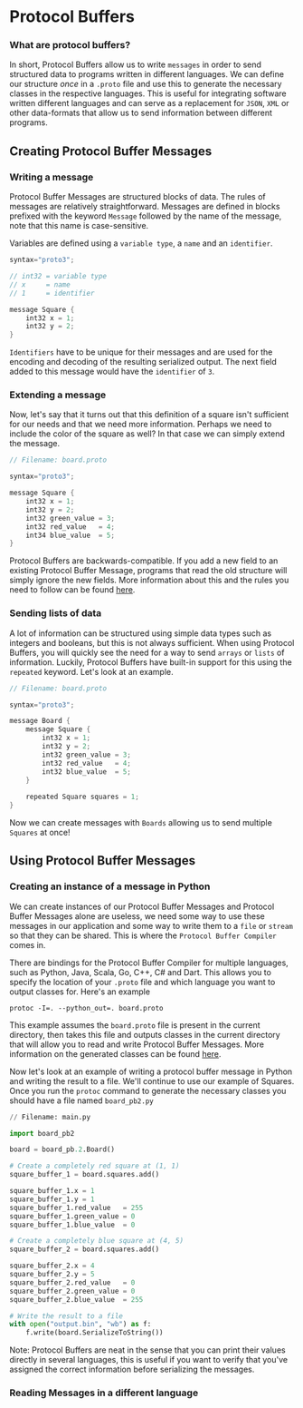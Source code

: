 

# Protocol Buffers

### What are protocol buffers?
In short, Protocol Buffers allow us to write `messages` in order to send structured data to programs written in different languages. We can define our structure *once* in a `.proto` file and use this to generate the necessary classes in the respective languages. This is useful for integrating software written different languages and can serve as a replacement for `JSON`, `XML` or other data-formats that allow us to send information between different programs.

## Creating Protocol Buffer Messages

### Writing a message
Protocol Buffer Messages are structured blocks of data. The rules of messages are relatively straightforward. Messages are defined in blocks prefixed with the keyword `Message` followed by the name of the message, note that this name is case-sensitive.

Variables are defined using a `variable type`, a `name` and an `identifier`.

````java #use java to get some syntax highlighting
syntax="proto3";

// int32 = variable type
// x     = name
// 1     = identifier

message Square {
    int32 x = 1;
    int32 y = 2;
}
````

`Identifiers` have to be unique for their messages and are used for the encoding and decoding of the resulting serialized output. The next field added to this message would have the `identifier` of `3`.

### Extending a message

Now, let's say that it turns out that this definition of a square isn't sufficient for our needs and that we need more information. Perhaps we need to include the color of the square as well? In that case we can simply extend the message.

````java #use java to get some syntax highlighting
// Filename: board.proto

syntax="proto3";

message Square {
    int32 x = 1;
    int32 y = 2;
    int32 green_value = 3;
    int32 red_value   = 4;
    int34 blue_value  = 5;
}
````

Protocol Buffers are backwards-compatible. If you add a new field to an existing Protocol Buffer Message, programs that read the old structure will simply ignore the new fields. More information about this and the rules you need to follow can be found [here](https://developers.google.com/protocol-buffers/docs/javatutorial#extending-a-protocol-buffer).

### Sending lists of data
A lot of information can be structured using simple data types such as integers and booleans, but this is not always sufficient. When using Protocol Buffers, you will quickly see the need for a way to send `arrays` or `lists` of information. Luckily, Protocol Buffers have built-in support for this using the `repeated` keyword. Let's look at an example.

````java
// Filename: board.proto

syntax="proto3";

message Board {
    message Square {
        int32 x = 1;
        int32 y = 2;
        int32 green_value = 3;
        int32 red_value   = 4;
        int32 blue_value  = 5;
    }
    
    repeated Square squares = 1;
}
````

Now we can create messages with `Boards` allowing us to send multiple `Squares` at once!

## Using Protocol Buffer Messages

### Creating an instance of a message in Python

We can create instances of our Protocol Buffer Messages and 
Protocol Buffer Messages alone are useless, we need some way to use these messages in our application and some way to write them to a `file` or `stream` so that they can be shared. This is where the `Protocol Buffer Compiler` comes in.

There are bindings for the Protocol Buffer Compiler for multiple languages, such as Python, Java, Scala, Go, C++, C# and Dart. This allows you to specify the location of your `.proto` file and which language you want to output classes for. Here's an example

`protoc -I=. --python_out=. board.proto`

This example assumes the `board.proto` file is present in the current directory, then takes this file and outputs classes in the current directory that will allow you to read and write Protocol Buffer Messages. More information on the generated classes can be found [here](https://developers.google.com/protocol-buffers/docs/reference/java-generated).

Now let's look at an example of writing a protocol buffer message in Python and writing the result to a file. We'll continue to use our example of Squares. Once you run the `protoc` command to generate the necessary classes you should have a file named `board_pb2.py`

````python
// Filename: main.py

import board_pb2

board = board_pb.2.Board()

# Create a completely red square at (1, 1)
square_buffer_1 = board.squares.add()

square_buffer_1.x = 1
square_buffer_1.y = 1
square_buffer_1.red_value   = 255
square_buffer_1.green_value = 0
square_buffer_1.blue_value  = 0

# Create a completely blue square at (4, 5)
square_buffer_2 = board.squares.add()

square_buffer_2.x = 4
square_buffer_2.y = 5
square_buffer_2.red_value   = 0
square_buffer_2.green_value = 0
square_buffer_2.blue_value  = 255

# Write the result to a file
with open("output.bin", "wb") as f:
    f.write(board.SerializeToString())
````

Note: Protocol Buffers are neat in the sense that you can print their values directly in several languages, this is useful if you want to verify that you've assigned the correct information before serializing the messages.

### Reading Messages in a different language
<!--stackedit_data:
eyJoaXN0b3J5IjpbLTEzMjQ2MTM1MzEsLTY5Njc2NTMzNV19
-->